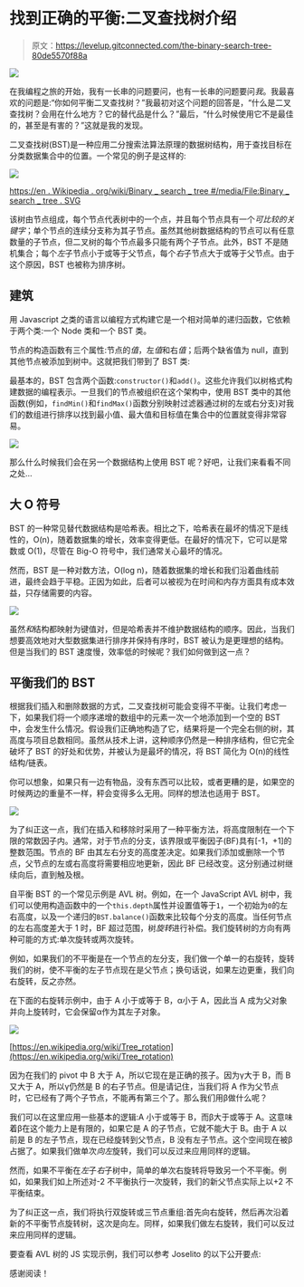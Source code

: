 # 找到正确的平衡:二叉查找树介绍

> 原文：<https://levelup.gitconnected.com/the-binary-search-tree-80de5570f88a>

![](img/4c4ad4137f47e646acf37c8af4a4daa5.png)

在我编程之旅的开始，我有一长串的问题要问，也有一长串的问题要问*我*。我最喜欢的问题是:“你如何平衡二叉查找树？”我最初对这个问题的回答是，“什么是二叉查找树？会用在什么地方？它的替代品是什么？”最后，“什么时候使用它不是最佳的，甚至是有害的？”这就是我的发现。

二叉查找树(BST)是一种应用二分搜索法算法原理的数据树结构，用于查找目标在分类数据集合中的位置。一个常见的例子是这样的:

![](img/354bd492f96e0153d7557c8394caa10c.png)

[https://en . Wikipedia . org/wiki/Binary _ search _ tree #/media/File:Binary _ search _ tree . SVG](https://en.wikipedia.org/wiki/Binary_search_tree#/media/File:Binary_search_tree.svg)

该树由节点组成，每个节点代表树中的一个点，并且每个节点具有一个*可比较的关键字*；单个节点的连续分支称为其子节点。虽然其他树数据结构的节点可以有任意数量的子节点，但二叉树的每个节点最多只能有两个子节点。此外，BST 不是随机集合；每个*左*子节点小于或等于父节点，每个*右*子节点大于或等于父节点。由于这个原因，BST 也被称为排序树。

## 建筑

用 Javascript 之类的语言以编程方式构建它是一个相对简单的递归函数，它依赖于两个类:一个 Node 类和一个 BST 类。

节点的构造函数有三个属性:节点的*值*，左*值*和右*值*；后两个缺省值为 null，直到其他节点被添加到树中。这就把我们带到了 BST 类:

最基本的，BST 包含两个函数:`constructor()`和`add()`。这些允许我们以树格式构建数据的编程表示。一旦我们的节点被组织在这个架构中，使用 BST 类中的其他函数(例如，`findMin()`和`findMax()`函数分别映射过滤器通过树的左或右分支)对我们的数组进行排序以找到最小值、最大值和目标值在集合中的位置就变得非常容易。

![](img/0866bfe4dbd82535ed6b163f7667e20f.png)

那么什么时候我们会在另一个数据结构上使用 BST 呢？好吧，让我们来看看不同之处…

## 大 O 符号

BST 的一种常见替代数据结构是哈希表。相比之下，哈希表在最坏的情况下是线性的，O(n)，随着数据集的增长，效率变得更低。在最好的情况下，它可以是常数或 O(1)，尽管在 Big-O 符号中，我们通常关心最坏的情况。

然而，BST 是一种对数方法，O(log n)，随着数据集的增长和我们沿着曲线前进，最终会趋于平稳。正因为如此，后者可以被视为在时间和内存方面具有成本效益，只存储需要的内容。

![](img/e56727b39f6b5b7220e95c10402879d0.png)

虽然*和*结构都映射为键值对，但是哈希表并不维护数据结构的顺序。因此，当我们想要高效地对大型数据集进行排序并保持有序时，BST 被认为是更理想的结构。但是当我们的 BST 速度慢，效率低的时候呢？我们如何做到这一点？

## 平衡我们的 BST

根据我们插入和删除数据的方式，二叉查找树可能会变得不平衡。让我们考虑一下，如果我们将一个顺序递增的数组中的元素一次一个地添加到一个空的 BST 中，会发生什么情况。假设我们正确地构造了它，结果将是一个完全右侧的树，其高度与项目总数相同。虽然从技术上讲，这种顺序仍然是一种排序结构，但它完全破坏了 BST 的好处和优势，并被认为是最坏的情况，将 BST 简化为 O(n)的线性结构/链表。

你可以想象，如果只有一边有物品，没有东西可以比较，或者更糟的是，如果空的时候两边的重量不一样，秤会变得多么无用。同样的想法也适用于 BST。

![](img/2b7286227a0a3d81acb21125cc77cd2b.png)

为了纠正这一点，我们在插入和移除时采用了一种平衡方法，将高度限制在一个下限的常数因子内。通常，对于节点的分支，该界限或平衡因子(BF)具有[-1，+1]的整数范围。节点的 BF 由其左右分支的高度差决定。如果我们添加或删除一个节点，父节点的左或右高度将需要相应地更新，因此 BF 已经改变。这分别通过树继续向后，直到触及根。

自平衡 BST 的一个常见示例是 AVL 树。例如，在一个 JavaScript AVL 树中，我们可以使用构造函数中的一个`this.depth`属性并设置值等于`1`，一个初始为`0`的左右高度，以及一个递归的`BST.balance()`函数来比较每个分支的高度。当任何节点的左右高度差大于 1 时，BF 超过范围，树*旋转*进行补偿。我们旋转树的方向有两种可能的方式:单次旋转或两次旋转。

例如，如果我们的不平衡是在一个节点的左分支，我们做一个单一的右旋转，旋转我们的树，使不平衡的左子节点现在是父节点；换句话说，如果左边更重，我们向右旋转，反之亦然。

在下面的右旋转示例中，由于 A 小于或等于 B，α小于 A，因此当 A 成为父对象并向上旋转时，它会保留α作为其左子对象。

![](img/eddcb3bb33e18a273b0f7f92e8d784d6.png)

[https://en.wikipedia.org/wiki/Tree_rotation](https://en.wikipedia.org/wiki/Tree_rotation)

因为在我们的 pivot 中 B 大于 A，所以它现在是正确的孩子。因为γ大于 B，而 B 又大于 A，所以γ仍然是 B 的右子节点。但是请记住，当我们将 A 作为父节点时，它已经有了两个子节点，不能再有第三个了。那么我们用β做什么呢？

我们可以在这里应用一些基本的逻辑:A 小于或等于 B，而β大于或等于 A。这意味着β在这个能力上是有限的，如果它是 A 的子节点，它就不能大于 B。由于 A 以前是 B 的左子节点，现在已经旋转到父节点，B 没有左子节点。这个空间现在被β占据了。如果我们做单次*向左*旋转，我们可以反过来应用同样的逻辑。

然而，如果不平衡在*左*子*右*子树中，简单的单次右旋转将导致另一个不平衡。例如，如果我们如上所述对-2 不平衡执行一次旋转，我们的新父节点实际上以+2 不平衡结束。

为了纠正这一点，我们将执行双旋转或三节点重组:首先向右旋转，然后再次沿着新的不平衡节点旋转树，这次是向左。同样，如果我们做左右旋转，我们可以反过来应用同样的逻辑。

要查看 AVL 树的 JS 实现示例，我们可以参考 Joselito 的以下公开要点:

感谢阅读！